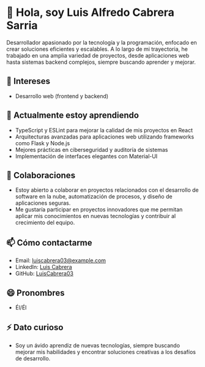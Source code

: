 # 👋 Hola, soy Luis Alfredo Cabrera Sarria

Desarrollador apasionado por la tecnología y la programación, enfocado en crear soluciones eficientes y escalables. A lo largo de mi trayectoria, he trabajado en una amplia variedad de proyectos, desde aplicaciones web hasta sistemas backend complejos, siempre buscando aprender y mejorar.

## 👀 Intereses
- Desarrollo web (frontend y backend)

## 🌱 Actualmente estoy aprendiendo
- TypeScript y ESLint para mejorar la calidad de mis proyectos en React
- Arquitecturas avanzadas para aplicaciones web utilizando frameworks como Flask y Node.js
- Mejores prácticas en ciberseguridad y auditoría de sistemas
- Implementación de interfaces elegantes con Material-UI

## 💞️ Colaboraciones
- Estoy abierto a colaborar en proyectos relacionados con el desarrollo de software en la nube, automatización de procesos, y diseño de aplicaciones seguras.
- Me gustaría participar en proyectos innovadores que me permitan aplicar mis conocimientos en nuevas tecnologías y contribuir al crecimiento del equipo.

## 📫 Cómo contactarme
- Email: luiscabrera03@example.com
- LinkedIn: [Luis Cabrera](https://www.linkedin.com/in/luiscabrera03)
- GitHub: [LuisCabrera03](https://github.com/LuisCabrera03)

## 😄 Pronombres
- Él/Él

## ⚡ Dato curioso
- Soy un ávido aprendiz de nuevas tecnologías, siempre buscando mejorar mis habilidades y encontrar soluciones creativas a los desafíos de desarrollo.

